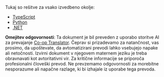 <!--
CO_OP_TRANSLATOR_METADATA:
{
  "original_hash": "9932d8c613363683e40b6215a35a709c",
  "translation_date": "2025-05-17T10:37:58+00:00",
  "source_file": "03-GettingStarted/03-llm-client/solution/README.md",
  "language_code": "sl"
}
-->
Tukaj so rešitve za vsako izvedbeno okolje:

- [TypeScript](./typescript/README.md)
- [Python](./python/README.md)
- [.NET](./dotnet/README.md)

**Omejitev odgovornosti**: 
Ta dokument je bil preveden z uporabo storitve AI za prevajanje [Co-op Translator](https://github.com/Azure/co-op-translator). Čeprav si prizadevamo za natančnost, vas prosimo, da upoštevate, da avtomatizirani prevodi lahko vsebujejo napake ali netočnosti. Izvirni dokument v njegovem maternem jeziku je treba obravnavati kot avtoritativni vir. Za kritične informacije se priporoča profesionalni človeški prevod. Ne prevzemamo odgovornosti za morebitne nesporazume ali napačne razlage, ki bi izhajale iz uporabe tega prevoda.